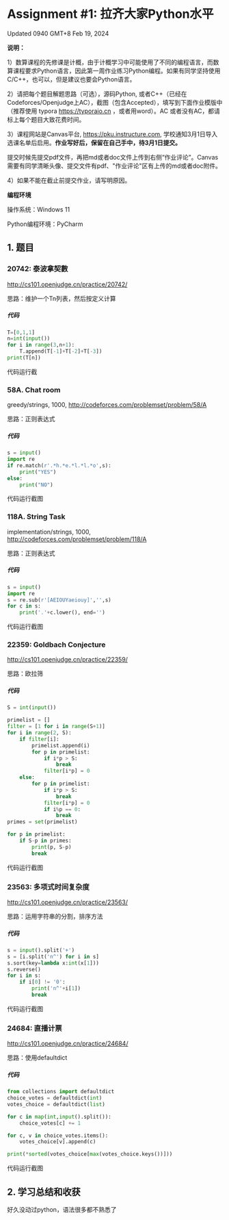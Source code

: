 # Assignment #1: 拉齐大家Python水平

Updated 0940 GMT+8 Feb 19, 2024



**说明：**

1）数算课程的先修课是计概，由于计概学习中可能使用了不同的编程语言，而数算课程要求Python语言，因此第一周作业练习Python编程。如果有同学坚持使用C/C++，也可以，但是建议也要会Python语言。

2）请把每个题目解题思路（可选），源码Python, 或者C++（已经在Codeforces/Openjudge上AC），截图（包含Accepted），填写到下面作业模版中（推荐使用 typora https://typoraio.cn ，或者用word）。AC 或者没有AC，都请标上每个题目大致花费时间。

3）课程网站是Canvas平台, https://pku.instructure.com, 学校通知3月1日导入选课名单后启用。**作业写好后，保留在自己手中，待3月1日提交。**

提交时候先提交pdf文件，再把md或者doc文件上传到右侧“作业评论”。Canvas需要有同学清晰头像、提交文件有pdf、"作业评论"区有上传的md或者doc附件。

4）如果不能在截止前提交作业，请写明原因。



**编程环境**

操作系统：Windows 11

Python编程环境：PyCharm



## 1. 题目

### 20742: 泰波拿契數

http://cs101.openjudge.cn/practice/20742/



思路：维护一个Tn列表，然后按定义计算



##### 代码

```python
T=[0,1,1]
n=int(input())
for i in range(3,n+1):
    T.append(T[-1]+T[-2]+T[-3])
print(T[n])
```



代码运行截





### 58A. Chat room

greedy/strings, 1000, http://codeforces.com/problemset/problem/58/A



思路：正则表达式



##### 代码

```python
s = input()
import re
if re.match(r'.*h.*e.*l.*l.*o',s):
    print("YES")
else:
    print("NO")
```

代码运行截图 







### 118A. String Task

implementation/strings, 1000, http://codeforces.com/problemset/problem/118/A



思路：正则表达式



##### 代码

```python
s = input()
import re
s = re.sub(r'[AEIOUYaeiouy]','',s)
for c in s:
    print('.'+c.lower(), end='')
```



代码运行截图 







### 22359: Goldbach Conjecture

http://cs101.openjudge.cn/practice/22359/



思路：欧拉筛



##### 代码

```python
S = int(input())

primelist = []
filter = [1 for i in range(S+1)]
for i in range(2, S):
    if filter[i]:
        primelist.append(i)
        for p in primelist:
            if i*p > S:
                break
            filter[i*p] = 0
    else:
        for p in primelist:
            if i*p > S:
                break
            filter[i*p] = 0
            if i%p == 0:
                break
primes = set(primelist)

for p in primelist:
    if S-p in primes:
        print(p, S-p)
        break
```



代码运行截图 






### 23563: 多项式时间复杂度

http://cs101.openjudge.cn/practice/23563/



思路：运用字符串的分割，排序方法



##### 代码

```python
s = input().split('+')
s = [i.split('n^') for i in s]
s.sort(key=lambda x:int(x[1]))
s.reverse()
for i in s:
    if i[0] != '0':
        print('n^'+i[1])
        break
```



代码运行截图





### 24684: 直播计票

http://cs101.openjudge.cn/practice/24684/



思路：使用defaultdict



##### 代码

```python
from collections import defaultdict
choice_votes = defaultdict(int)
votes_choice = defaultdict(list)

for c in map(int,input().split()):
    choice_votes[c] += 1

for c, v in choice_votes.items():
    votes_choice[v].append(c)

print(*sorted(votes_choice[max(votes_choice.keys())]))
```



代码运行截图





## 2. 学习总结和收获

好久没动过python，语法很多都不熟悉了





